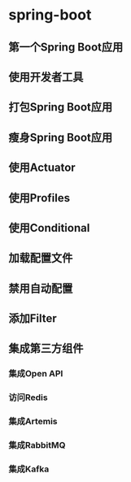 # spring-boot

## 第一个Spring Boot应用

## 使用开发者工具

## 打包Spring Boot应用

## 瘦身Spring Boot应用

## 使用Actuator

## 使用Profiles

## 使用Conditional

## 加载配置文件

## 禁用自动配置

## 添加Filter

## 集成第三方组件

### 集成Open API

### 访问Redis

### 集成Artemis

### 集成RabbitMQ

### 集成Kafka
